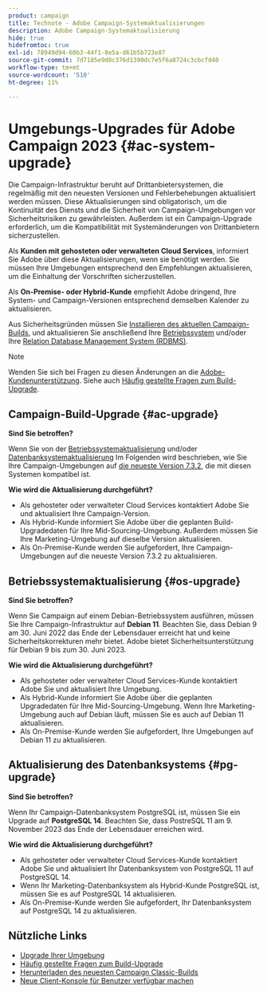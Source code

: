 ```yaml
---
product: campaign
title: Technote - Adobe Campaign-Systemaktualisierungen
description: Adobe Campaign-Systemaktualisierung
hide: true
hidefromtoc: true
exl-id: 78949d94-60b3-44f1-8e5a-d61b5b723e87
source-git-commit: 7d7185e9d8c376d1390dc7e5f6a8724c3cbcfd40
workflow-type: tm+mt
source-wordcount: '510'
ht-degree: 11%

---
```


# Umgebungs-Upgrades für Adobe Campaign 2023 {#ac-system-upgrade}

Die Campaign-Infrastruktur beruht auf Drittanbietersystemen, die regelmäßig mit den neuesten Versionen und Fehlerbehebungen aktualisiert werden müssen. Diese Aktualisierungen sind obligatorisch, um die Kontinuität des Diensts und die Sicherheit von Campaign-Umgebungen vor Sicherheitsrisiken zu gewährleisten. Außerdem ist ein Campaign-Upgrade erforderlich, um die Kompatibilität mit Systemänderungen von Drittanbietern sicherzustellen.

Als **Kunden mit gehosteten oder verwalteten Cloud Services**, informiert Sie Adobe über diese Aktualisierungen, wenn sie benötigt werden. Sie müssen Ihre Umgebungen entsprechend den Empfehlungen aktualisieren, um die Einhaltung der Vorschriften sicherzustellen.

Als **On-Premise- oder Hybrid-Kunde** empfiehlt Adobe dringend, Ihre System- und Campaign-Versionen entsprechend demselben Kalender zu aktualisieren.

Aus Sicherheitsgründen müssen Sie [Installieren des aktuellen Campaign-Builds](#ac-upgrade), und aktualisieren Sie anschließend Ihre [Betriebssystem](#os-upgrade) und/oder Ihre [Relation Database Management System (RDBMS)](#pg-upgrade).

>[!NOTE]
>
>Wenden Sie sich bei Fragen zu diesen Änderungen an die [Adobe-Kundenunterstützung](https://helpx.adobe.com/de/enterprise/admin-guide.html/enterprise/using/support-for-experience-cloud.ug.html). Siehe auch [Häufig gestellte Fragen zum Build-Upgrade](../../platform/using/faq-build-upgrade.md).

## Campaign-Build-Upgrade {#ac-upgrade}

**Sind Sie betroffen?**

Wenn Sie von der [Betriebssystemaktualisierung](#os-upgrade) und/oder [Datenbanksystemaktualisierung](#pg-upgrade) Im Folgenden wird beschrieben, wie Sie Ihre Campaign-Umgebungen auf [die neueste Version 7.3.2](../../rn/using/latest-release.md#release-7-3-2), die mit diesen Systemen kompatibel ist.

**Wie wird die Aktualisierung durchgeführt?**

* Als gehosteter oder verwalteter Cloud Services kontaktiert Adobe Sie und aktualisiert Ihre Campaign-Version.
* Als Hybrid-Kunde informiert Sie Adobe über die geplanten Build-Upgradedaten für Ihre Mid-Sourcing-Umgebung. Außerdem müssen Sie Ihre Marketing-Umgebung auf dieselbe Version aktualisieren.
* Als On-Premise-Kunde werden Sie aufgefordert, Ihre Campaign-Umgebungen auf die neueste Version 7.3.2 zu aktualisieren.


## Betriebssystemaktualisierung {#os-upgrade}

**Sind Sie betroffen?**

Wenn Sie Campaign auf einem Debian-Betriebssystem ausführen, müssen Sie Ihre Campaign-Infrastruktur auf **Debian 11**. Beachten Sie, dass Debian 9 am 30. Juni 2022 das Ende der Lebensdauer erreicht hat und keine Sicherheitskorrekturen mehr bietet. Adobe bietet Sicherheitsunterstützung für Debian 9 bis zum 30. Juni 2023.

**Wie wird die Aktualisierung durchgeführt?**

* Als gehosteter oder verwalteter Cloud Services-Kunde kontaktiert Adobe Sie und aktualisiert Ihre Umgebung.
* Als Hybrid-Kunde informiert Sie Adobe über die geplanten Upgradedaten für Ihre Mid-Sourcing-Umgebung. Wenn Ihre Marketing-Umgebung auch auf Debian läuft, müssen Sie es auch auf Debian 11 aktualisieren.
* Als On-Premise-Kunde werden Sie aufgefordert, Ihre Umgebungen auf Debian 11 zu aktualisieren.

## Aktualisierung des Datenbanksystems {#pg-upgrade}

**Sind Sie betroffen?**

Wenn Ihr Campaign-Datenbanksystem PostgreSQL ist, müssen Sie ein Upgrade auf **PostgreSQL 14**. Beachten Sie, dass PostreSQL 11 am 9. November 2023 das Ende der Lebensdauer erreichen wird.

**Wie wird die Aktualisierung durchgeführt?**

* Als gehosteter oder verwalteter Cloud Services-Kunde kontaktiert Adobe Sie und aktualisiert Ihr Datenbanksystem von PostgreSQL 11 auf PostgreSQL 14.
* Wenn Ihr Marketing-Datenbanksystem als Hybrid-Kunde PostgreSQL ist, müssen Sie es auf PostgreSQL 14 aktualisieren.
* Als On-Premise-Kunde werden Sie aufgefordert, Ihr Datenbanksystem auf PostgreSQL 14 zu aktualisieren.


## Nützliche Links

* [Upgrade Ihrer Umgebung](../../production/using/build-upgrade.md)
* [Häufig gestellte Fragen zum Build-Upgrade](../../platform/using/faq-build-upgrade.md)
* [Herunterladen des neuesten Campaign Classic-Builds](https://experience.adobe.com/#/downloads/content/software-distribution/de/campaign.html)
* [Neue Client-Konsole für Benutzer verfügbar machen](../../installation/using/client-console-availability-for-windows.md)
